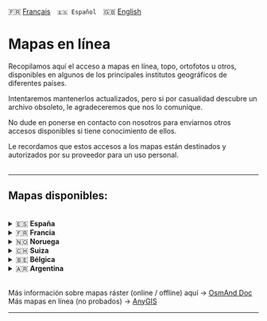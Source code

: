  🇫🇷 [Français](README.md)&emsp;`🇪🇸 Español`&emsp;🇬🇧 [English](README_EN.md)

# Mapas en línea

Recopilamos aquí el acceso a mapas en línea, topo, ortofotos u otros, disponibles en algunos de los principales institutos geográficos de diferentes países.

Intentaremos mantenerlos actualizados, pero si por casualidad descubre un archivo obsoleto, le agradeceremos que nos lo comunique.

No dude en ponerse en contacto con nosotros para enviarnos otros accesos disponibles si tiene conocimiento de ellos.

Le recordamos que estos accesos a los mapas están destinados y autorizados por su proveedor para un uso personal.<br><br>

---

## Mapas disponibles:
<br>

<!-- - 🇪🇸 [España](https://github.com/OsmAnd-Rendering/Online-Maps/blob/main/ES) -->

<details><summary>🇪🇸 <strong>España</strong></summary>

* [IGN mapa base](https://github.com/OsmAnd-Rendering/Online-Maps/blob/main/ES/ES%20IGN%20BASE.sqlitedb?raw=true)
* [IGN mapa topo](https://github.com/OsmAnd-Rendering/Online-Maps/blob/main/ES/ES%20IGN%20TOPO.sqlitedb?raw=true)
* [IGN Ortofotos](https://github.com/OsmAnd-Rendering/Online-Maps/blob/main/ES/ES%20IGN%20PNOA.sqlitedb?raw=true)

<details><summary> Catalunya </summary>

* [ICGC Mapa Topo](https://github.com/OsmAnd-Rendering/Online-Maps/blob/main/ES/CAT/CAT%20TOPO.sqlitedb?raw=true)
* [ICGC Mapa Topo Gris](https://github.com/OsmAnd-Rendering/Online-Maps/blob/main/ES/CAT/CAT%20TOPO%20GRIS.sqlitedb?raw=true)
* [ICGC Ortofotos](https://github.com/OsmAnd-Rendering/Online-Maps/blob/main/ES/CAT/CAT%20ORTO.sqlitedb?raw=true)
* [ICGC Ortofotos Gris](https://github.com/OsmAnd-Rendering/Online-Maps/blob/main/ES/CAT/CAT%20ORTO%20GRIS.sqlitedb?raw=true)
</details>

<details><summary> Comunitat Valenciana </summary>

* [ICV Mapa Topo](https://github.com/OsmAnd-Rendering/Online-Maps/blob/main/ES/CV/ICV%20TOPO.sqlitedb?raw=true)
* [ICV Ortofotos](https://github.com/OsmAnd-Rendering/Online-Maps/blob/main/ES/CV/ICV%20ORTOFOTOS%20MA.sqlitedb?raw=true)
</details>
</details>

<!-- <details>
<summary>🇪🇸 <strong>España</strong></summary>

* [IGN mapa base](https://github.com/OsmAnd-Rendering/Online-Maps/blob/main/ES/ES%20IGN%20BASE.sqlitedb?raw=true)
* [IGN mapa topo](https://github.com/OsmAnd-Rendering/Online-Maps/blob/main/ES/ES%20IGN%20TOPO.sqlitedb?raw=true)
* [IGN Ortofotos](https://github.com/OsmAnd-Rendering/Online-Maps/blob/main/ES/ES%20IGN%20PNOA.sqlitedb?raw=true)

<strong>comunidades autónomas</strong>

* [Catalunya](https://github.com/OsmAnd-Rendering/Online-Maps/blob/main/ES/CAT)
* [Comunitat Valenciana](https://github.com/OsmAnd-Rendering/Online-Maps/tree/main/ES/CV)
</details> -->

<details>
<summary>🇫🇷 <strong>Francia</strong></summary>

* [Carte de base IGN](https://github.com/OsmAnd-Rendering/Online-Maps/blob/main/FR/IGN%20Map.sqlitedb?raw=true)
* [Carte topographique IGN](https://github.com/OsmAnd-Rendering/Online-Maps/blob/main/FR/IGN%20SCAN25.sqlitedb?raw=true)
* [Orthophotos IGN](https://github.com/OsmAnd-Rendering/Online-Maps/blob/main/FR/IGN%20Orthophotos.sqlitedb?raw=true)
* [Pentes IGN](https://github.com/OsmAnd-Rendering/Online-Maps/blob/main/FR/IGN.Slopes.sqlitedb?raw=true)
</details>

<details>
<summary>🇳🇴 <strong>Noruega</strong></summary>

* [Finn Kart Norge](https://github.com/OsmAnd-Rendering/Online-Maps/blob/main/NO/Finn%20Kart%20Norge.sqlitedb?raw=true)
* [UtNo Topokart](https://github.com/OsmAnd-Rendering/Online-Maps/blob/main/NO/UtNo%20Topokart.sqlitedb?raw=true)
</details>

<details>
<summary>🇨🇭 <strong>Suiza</strong></summary>

* [Swiss Slopes](https://github.com/OsmAnd-Rendering/Online-Maps/blob/main/CH/Swiss%20Slopes.sqlitedb?raw=true)
* [Swiss Topo](https://github.com/OsmAnd-Rendering/Online-Maps/blob/main/CH/Swiss%20Topo.sqlitedb?raw=true)
</details>

<details>
<summary>🇧🇪 <strong>Bélgica</strong></summary>

* [NGI default map](https://github.com/OsmAnd-Rendering/Online-Maps/blob/main/BE/NGI%20Map.sqlitedb?raw=true)
* [NGI orthophotos](https://github.com/OsmAnd-Rendering/Online-Maps/blob/main/BE/NGI%20Orthophotos.sqlitedb?raw=true)
</details>

<details>
<summary>🇦🇷 <strong>Argentina</strong></summary>

* [Argenmap](https://github.com/OsmAnd-Rendering/Online-Maps/blob/main/ARG/Argenmap.sqlitedb?raw=true)
* [Argenmap (topográfico)](https://github.com/OsmAnd-Rendering/Online-Maps/blob/main/ARG/Argenmap%20(topogr%C3%A1fico).sqlitedb?raw=true)
* [Argenmap (oscuro)](https://github.com/OsmAnd-Rendering/Online-Maps/blob/main/ARG/Argenmap%20(oscuro).sqlitedb?raw=true)
* [Argenmap (híbrido)](https://github.com/OsmAnd-Rendering/Online-Maps/blob/main/ARG/Argenmap%20(h%C3%ADbrido).sqlitedb?raw=true)
* [Argenmap (gris)](https://github.com/OsmAnd-Rendering/Online-Maps/blob/main/ARG/Argenmap%20(gris).sqlitedb?raw=true)
</details>

<br>


Más información sobre mapas ráster (online / offline) aquí → [OsmAnd Doc](https://osmand.net/docs/user/map/raster-maps)<br>
Más mapas en línea (no probados) → [AnyGIS](https://anygis.ru/Web/Html/Osmand_en)

---
